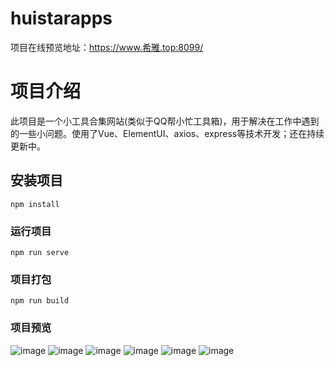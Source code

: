 # huistarapps
项目在线预览地址：https://www.希雅.top:8099/

# 项目介绍
此项目是一个小工具合集网站(类似于QQ帮小忙工具箱)，用于解决在工作中遇到的一些小问题。使用了Vue、ElementUI、axios、express等技术开发；还在持续更新中。

## 安装项目
```
npm install
```

### 运行项目
```
npm run serve
```

### 项目打包
```
npm run build
```

### 项目预览
![image](https://github.com/xiaoai19/huistarTools/assets/98952782/e393c61f-370a-4c2f-92e6-f3caf6d0ce8f)
![image](https://github.com/xiaoai19/huistarTools/assets/98952782/1107b505-ffa9-40cd-b165-3f296c1f332d)
![image](https://github.com/xiaoai19/huistarTools/assets/98952782/56e3a1f1-4bce-4cbd-8898-d0393a567ea5)
![image](https://github.com/xiaoai19/huistarTools/assets/98952782/4a1df80d-52bc-4bc0-bac7-eb6d7586e722)
![image](https://github.com/xiaoai19/huistarTools/assets/98952782/507de819-8cc1-4853-8180-b6db34fb46ea)
![image](https://github.com/xiaoai19/huistarTools/assets/98952782/e959f0aa-0ae1-4e3f-bdae-89a51d7d3698)

### 

